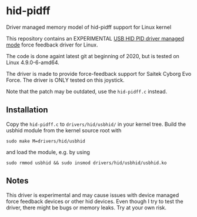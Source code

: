 # hid-pidff
Driver managed memory model of hid-pidff support for Linux kernel

This repository contains an EXPERIMENTAL [USB HID PID driver managed mode](https://usb.org/sites/default/files/documents/pid1_01.pdf) force feedback driver for Linux.

The code is done againt latest git at beginning of 2020, but is tested on Linux 4.9.0-6-amd64.

The driver is made to provide force-feedback support for Saitek Cyborg Evo Force. The driver is ONLY tested on this joystick.

Note that the patch may be outdated, use the `hid-pidff.c` instead.

## Installation
Copy the `hid-pidff.c` to `drivers/hid/usbhid/` in your kernel tree. Build the usbhid module from the kernel source root with

```
sudo make M=drivers/hid/usbhid
```

and load the module, e.g. by using

```
sudo rmmod usbhid && sudo insmod drivers/hid/usbhid/usbhid.ko
```


## Notes
This driver is experimental and may cause issues with device managed force feedback devices or other hid devices. Even though I try to test the driver, there might be bugs or memory leaks. Try at your own risk.
